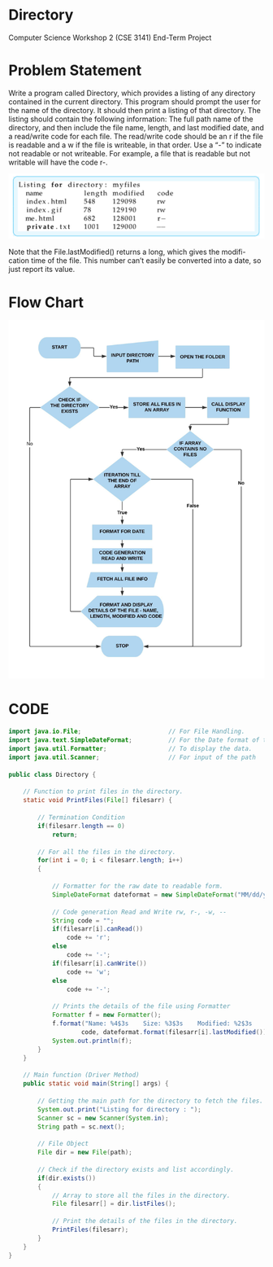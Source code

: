 # Directory
Computer Science Workshop 2 (CSE 3141) End-Term Project

# Problem Statement
Write a program called Directory, which provides a listing of any
directory contained in the current directory. This program should
prompt the user for the name of the directory. It should then print a
listing of that directory. The listing should contain the following
information: The full path name of the directory, and then include the
file name, length, and last modified date, and a read/write code for
each file. The read/write code should be an r if the file is readable and
a w if the file is writeable, in that order. Use a “-” to indicate not
readable or not writeable. For example, a file that is readable but not
writable will have the code r-.

![Problem Demo](/images/image.png)

Note that the File.lastModified() returns a long, which gives the modifi-
cation time of the file. This number can’t easily be converted into a
date, so just report its value.

# Flow Chart
![Algorithm Flow Chart](/images/csw.jpeg)

# CODE
```java
import java.io.File;                        // For File Handling.
import java.text.SimpleDateFormat;          // For the Date format of the raw data.
import java.util.Formatter;                 // To display the data.
import java.util.Scanner;                   // For input of the path

public class Directory {

    // Function to print files in the directory.
    static void PrintFiles(File[] filesarr) {

        // Termination Condition
        if(filesarr.length == 0)
            return;

        // For all the files in the directory.
        for(int i = 0; i < filesarr.length; i++)
        {

            // Formatter for the raw date to readable form.
            SimpleDateFormat dateformat = new SimpleDateFormat("MM/dd/yyyy HH:mm:ss");

            // Code generation Read and Write rw, r-, -w, --
            String code = "";
            if(filesarr[i].canRead())
                code += 'r';
            else
                code += '-';
            if(filesarr[i].canWrite())
                code += 'w';
            else
                code += '-';

            // Prints the details of the file using Formatter
            Formatter f = new Formatter();
            f.format("Name: %4$3s    Size: %3$3s    Modified: %2$3s    Code: %s",
                    code, dateformat.format(filesarr[i].lastModified()), filesarr[i].length(), filesarr[i].getName());
            System.out.println(f);
        }
    }

    // Main function (Driver Method)
    public static void main(String[] args) {

        // Getting the main path for the directory to fetch the files.
        System.out.print("Listing for directory : ");
        Scanner sc = new Scanner(System.in);
        String path = sc.next();

        // File Object
        File dir = new File(path);

        // Check if the directory exists and list accordingly.
        if(dir.exists())
        {
            // Array to store all the files in the directory.
            File filesarr[] = dir.listFiles();

            // Print the details of the files in the directory.
            PrintFiles(filesarr);
        }
    }
}
```
